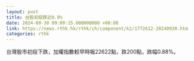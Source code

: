 ```yaml
---
layout: post
title: 台股初段跌近0.9%
date: 2024-09-30 09:09:15.000000000 +08:00
link: https://news.rthk.hk/rthk/ch/component/k2/1772612-20240930.htm
categories: rthk
---
```


台灣股市初段下跌，加權指數較早時報22622點，跌200點，跌幅0.88%。
